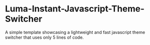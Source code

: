 # Luma-Instant-Javascript-Theme-Switcher
A simple template showcasing a lightweight and fast javascript theme switcher that uses only 5 lines of code. 

